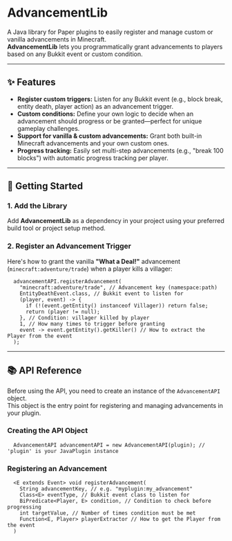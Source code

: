# AdvancementLib

A Java library for Paper plugins to easily register and manage custom or vanilla advancements in Minecraft.  
**AdvancementLib** lets you programmatically grant advancements to players based on any Bukkit event or custom condition.

---

## ✨ Features
- **Register custom triggers:** Listen for any Bukkit event (e.g., block break, entity death, player action) as an advancement trigger.
- **Custom conditions:** Define your own logic to decide when an advancement should progress or be granted—perfect for unique gameplay challenges.
- **Support for vanilla & custom advancements:** Grant both built-in Minecraft advancements and your own custom ones.
- **Progress tracking:** Easily set multi-step advancements (e.g., "break 100 blocks") with automatic progress tracking per player.

---

## 🚀 Getting Started

### 1. Add the Library

Add **AdvancementLib** as a dependency in your project using your preferred build tool or project setup method.


### 2. Register an Advancement Trigger

Here's how to grant the vanilla **"What a Deal!"** advancement (`minecraft:adventure/trade`) when a player kills a villager:

```
  advancementAPI.registerAdvancement(
    "minecraft:adventure/trade", // Advancement key (namespace:path)
    EntityDeathEvent.class, // Bukkit event to listen for
    (player, event) -> {
      if (!(event.getEntity() instanceof Villager)) return false;
      return (player != null);
    }, // Condition: villager killed by player
    1, // How many times to trigger before granting
    event -> event.getEntity().getKiller() // How to extract the Player from the event
  );
```

---

## 📚 API Reference

Before using the API, you need to create an instance of the `AdvancementAPI` object.  
This object is the entry point for registering and managing advancements in your plugin.

### Creating the API Object

```
  AdvancementAPI advancementAPI = new AdvancementAPI(plugin); // 'plugin' is your JavaPlugin instance
```

### Registering an Advancement

```
  <E extends Event> void registerAdvancement(
    String advancementKey, // e.g. "myplugin:my_advancement"
    Class<E> eventType, // Bukkit event class to listen for
    BiPredicate<Player, E> condition, // Condition to check before progressing
    int targetValue, // Number of times condition must be met
    Function<E, Player> playerExtractor // How to get the Player from the event
  )
```
